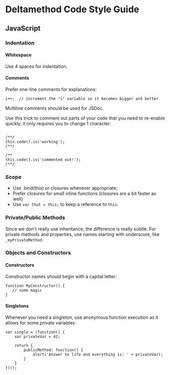 # Deltamethod Code Style Guide

## JavaScript

### Indentation

#### Whitespace
Use 4 spaces for indentation.

#### Comments
Prefer one-line comments for explanations:
```(javascript)
i++;  // increment the "i" variable so it becomes bigger and better
```

Multiline comments should be used for JSDoc.

Use this trick to comment out parts of your code that you need to re-enable quickly, it only requires you to change 1 character:

```(javascript)

/**/
this.code().is('working');
/**/

/**
this.code().is('commented out!');
/**/

```

### Scope

  * Use .bind(this) or closures whenever appropriate;
  * Prefer closures for small inline functions (closures are a bit faster as well)
  * Use ``var that = this;`` to keep a reference to ``this``.

### Private/Public Methods

Since we don't really use inheritance, the difference is really subtle.
For private methods and properties, use names starting with underscore, like ``_myPrivateMethod``.

### Objects and Constructors

#### Constructors

Constructor names should begin with a capital letter:
```(javascript)
function MyConstructor() {
   // some magic
}
```

#### Singletons
Whenever you need a singleton, use anonymous function execution as it allows for some private variables:

```(javascript)
var single = (function() {
    var privateVar = 42;
    
    return {
        publicMethod: function() {
            alert('Answer to life and everything is: ' + privateVar);
        }
    }
})();
```
